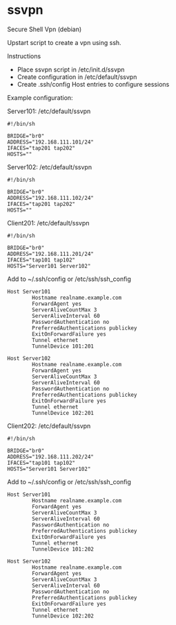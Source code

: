 # ssvpn
Secure Shell Vpn (debian)

Upstart script to create a vpn using ssh.

Instructions
- Place ssvpn script in /etc/init.d/ssvpn
- Create configuration in /etc/default/ssvpn
- Create .ssh/config Host entries to configure sessions 

Example configuration:

Server101: /etc/default/ssvpn
```
#!/bin/sh

BRIDGE="br0"
ADDRESS="192.168.111.101/24"
IFACES="tap201 tap202"
HOSTS=""
```

Server102: /etc/default/ssvpn
```
#!/bin/sh

BRIDGE="br0"
ADDRESS="192.168.111.102/24"
IFACES="tap201 tap202"
HOSTS=""
```

Client201: /etc/default/ssvpn
```
#!/bin/sh

BRIDGE="br0"
ADDRESS="192.168.111.201/24"
IFACES="tap101 tap102"
HOSTS="Server101 Server102"
```

Add to ~/.ssh/config or /etc/ssh/ssh_config
```
Host Server101
        Hostname realname.example.com
        ForwardAgent yes
        ServerAliveCountMax 3
        ServerAliveInterval 60
        PasswordAuthentication no
        PreferredAuthentications publickey
        ExitOnForwardFailure yes
        Tunnel ethernet
        TunnelDevice 101:201
    
Host Server102
        Hostname realname.example.com
        ForwardAgent yes
        ServerAliveCountMax 3
        ServerAliveInterval 60
        PasswordAuthentication no
        PreferredAuthentications publickey
        ExitOnForwardFailure yes
        Tunnel ethernet
        TunnelDevice 102:201
```

Client202: /etc/default/ssvpn
```
#!/bin/sh

BRIDGE="br0"
ADDRESS="192.168.111.202/24"
IFACES="tap101 tap102"
HOSTS="Server101 Server102"
```

Add to ~/.ssh/config or /etc/ssh/ssh_config
```
Host Server101
        Hostname realname.example.com
        ForwardAgent yes
        ServerAliveCountMax 3
        ServerAliveInterval 60
        PasswordAuthentication no
        PreferredAuthentications publickey
        ExitOnForwardFailure yes
        Tunnel ethernet
        TunnelDevice 101:202
    
Host Server102
        Hostname realname.example.com
        ForwardAgent yes
        ServerAliveCountMax 3
        ServerAliveInterval 60
        PasswordAuthentication no
        PreferredAuthentications publickey
        ExitOnForwardFailure yes
        Tunnel ethernet
        TunnelDevice 102:202
```
